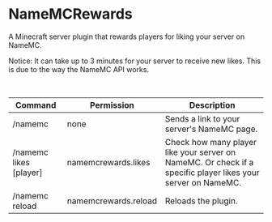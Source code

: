 # NameMCRewards
A Minecraft server plugin that rewards players for liking your server on NameMC.

Notice: It can take up to 3 minutes for your server to receive new likes. This is due to the way the NameMC API works.

</br>

Command | Permission | Description
--- | --- | ---
/namemc | none | Sends a link to your server's NameMC page.
/namemc likes [player] | namemcrewards.likes | Check how many player like your server on NameMC. Or check if a specific player likes your server on NameMC.
/namemc reload | namemcrewards.reload | Reloads the plugin.
